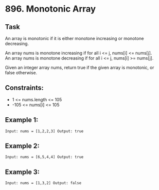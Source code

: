 # 896. Monotonic Array


## Task
An array is monotonic if it is either monotone increasing or monotone decreasing.

An array nums is monotone increasing if for all i <= j, nums[i] <= nums[j]. An array nums is monotone decreasing if for all i <= j, nums[i] >= nums[j].

Given an integer array nums, return true if the given array is monotonic, or false otherwise.


## Constraints:

- 1 <= nums.length <= 105
- -105 <= nums[i] <= 105


## Example 1:
``
Input: nums = [1,2,2,3]
Output: true
``

## Example 2:
``
Input: nums = [6,5,4,4]
Output: true
``

## Example 3:
``
Input: nums = [1,3,2]
Output: false
``
